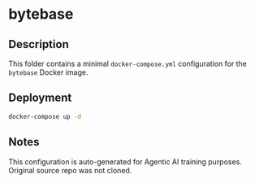# bytebase

## Description
This folder contains a minimal `docker-compose.yml` configuration for the `bytebase` Docker image.

## Deployment
```bash
docker-compose up -d
```

## Notes
This configuration is auto-generated for Agentic AI training purposes. Original source repo was not cloned.
